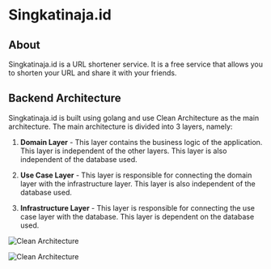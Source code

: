 # Singkatinaja.id

## About

Singkatinaja.id is a URL shortener service. It is a free service that allows you to shorten your URL and share it with your friends.

## Backend Architecture

Singkatinaja.id is built using golang and use Clean Architecture as the main architecture. The main architecture is divided into 3 layers, namely:

1. **Domain Layer** - This layer contains the business logic of the application. This layer is independent of the other layers. This layer is also independent of the database used.

2. **Use Case Layer** - This layer is responsible for connecting the domain layer with the infrastructure layer. This layer is also independent of the database used.

3. **Infrastructure Layer** - This layer is responsible for connecting the use case layer with the database. This layer is dependent on the database used.

![Clean Architecture](https://github.com/bxcodec/go-clean-arch/raw/master/clean-arch.png)

![Clean Architecture](https://camo.githubusercontent.com/3b23bc107e4899adccdf3f69ba60b8112635ee64d642659afd30c204794ae4bf/68747470733a2f2f73332d61702d736f757468656173742d312e616d617a6f6e6177732e636f6d2f72616c616c692f6173736574732f696d672f4c69627261726965732f676f6c616e672b6172636869746563747572652b6469616772616d2e706e67)